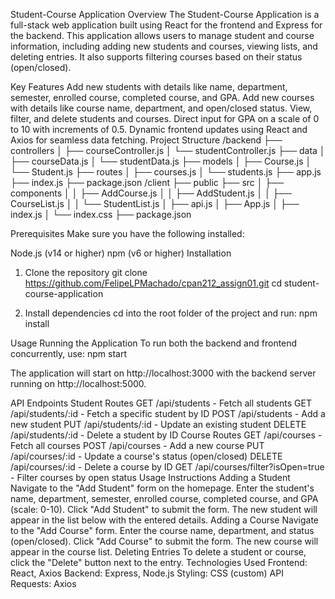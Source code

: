 Student-Course Application
Overview
The Student-Course Application is a full-stack web application built using React for the frontend and Express for the backend. This application allows users to manage student and course information, including adding new students and courses, viewing lists, and deleting entries. It also supports filtering courses based on their status (open/closed).

Key Features
Add new students with details like name, department, semester, enrolled course, completed course, and GPA.
Add new courses with details like course name, department, and open/closed status.
View, filter, and delete students and courses.
Direct input for GPA on a scale of 0 to 10 with increments of 0.5.
Dynamic frontend updates using React and Axios for seamless data fetching.
Project Structure
/backend
├── controllers
│ ├── courseController.js
│ └── studentController.js
├── data
│ ├── courseData.js
│ └── studentData.js
├── models
│ ├── Course.js
│ └── Student.js
├── routes
│ ├── courses.js
│ └── students.js
├── app.js
├── index.js
├── package.json
/client
├── public
├── src
│ ├── components
│ │ ├── AddCourse.js
│ │ ├── AddStudent.js
│ │ ├── CourseList.js
│ │ └── StudentList.js
│ ├── api.js
│ ├── App.js
│ ├── index.js
│ └── index.css
├── package.json

Prerequisites
Make sure you have the following installed:

Node.js (v14 or higher)
npm (v6 or higher)
Installation
1. Clone the repository
git clone https://github.com/FelipeLPMachado/cpan212_assign01.git
cd student-course-application

2. Install dependencies
cd into the root folder of the project and run:
npm install

Usage
Running the Application
To run both the backend and frontend concurrently, use:
npm start

The application will start on http://localhost:3000 with the backend server running on http://localhost:5000.

API Endpoints
Student Routes
GET /api/students - Fetch all students
GET /api/students/:id - Fetch a specific student by ID
POST /api/students - Add a new student
PUT /api/students/:id - Update an existing student
DELETE /api/students/:id - Delete a student by ID
Course Routes
GET /api/courses - Fetch all courses
POST /api/courses - Add a new course
PUT /api/courses/:id - Update a course's status (open/closed)
DELETE /api/courses/:id - Delete a course by ID
GET /api/courses/filter?isOpen=true - Filter courses by open status
Usage Instructions
Adding a Student
Navigate to the "Add Student" form on the homepage.
Enter the student's name, department, semester, enrolled course, completed course, and GPA (scale: 0-10).
Click "Add Student" to submit the form.
The new student will appear in the list below with the entered details.
Adding a Course
Navigate to the "Add Course" form.
Enter the course name, department, and status (open/closed).
Click "Add Course" to submit the form.
The new course will appear in the course list.
Deleting Entries
To delete a student or course, click the "Delete" button next to the entry.
Technologies Used
Frontend: React, Axios
Backend: Express, Node.js
Styling: CSS (custom)
API Requests: Axios
